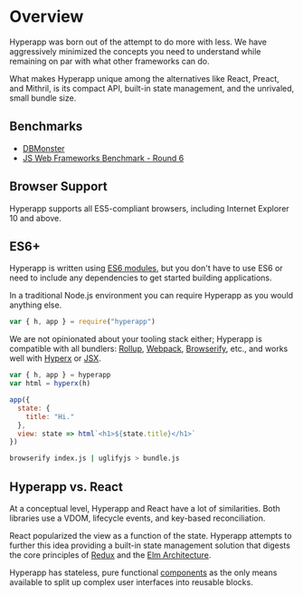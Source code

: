 # Overview

Hyperapp was born out of the attempt to do more with less. We have aggressively minimized the concepts you need to understand while remaining on par with what other frameworks can do.

What makes Hyperapp unique among the alternatives like React, Preact, and Mithril, is its compact API, built-in state management, and the unrivaled, small bundle size.

## Benchmarks

- [DBMonster](https://codepen.io/hyperapp/pen/wrMvjz?editors=0010)
- [JS Web Frameworks Benchmark - Round 6](http://www.stefankrause.net/js-frameworks-benchmark6/webdriver-ts/table.html)

## Browser Support

Hyperapp supports all ES5-compliant browsers, including Internet Explorer 10 and above.

## ES6+

Hyperapp is written using [ES6 modules](http://www.2ality.com/2014/09/es6-modules-final.html), but you don't have to use ES6 or need to include any dependencies to get started building applications.

In a traditional Node.js environment you can require Hyperapp as you would anything else.

```js
var { h, app } = require("hyperapp")
```

We are not opinionated about your tooling stack either; Hyperapp is compatible with all bundlers: [Rollup](https://github.com/rollup/rollup), [Webpack](https://github.com/webpack/webpack), [Browserify](https://github.com/browserify/browserify), etc., and works well with [Hyperx](/docs/hyperx.md) or [JSX](/docs/jsx.md).

```js
var { h, app } = hyperapp
var html = hyperx(h)

app({
  state: {
    title: "Hi."
  },
  view: state => html`<h1>${state.title}</h1>`
})
```

```bash
browserify index.js | uglifyjs > bundle.js
```

## Hyperapp vs. React

At a conceptual level, Hyperapp and React have a lot of similarities. Both libraries use a VDOM, lifecycle events, and key-based reconciliation.

React popularized the view as a function of the state. Hyperapp attempts to further this idea providing a built-in state management solution that digests the core principles of [Redux](https://redux.js.org) and the [Elm Architecture](https://guide.elm-lang.org/architecture/).

Hyperapp has stateless, pure functional [components](/docs/components.md) as the only means available to split up complex user interfaces into reusable blocks.
